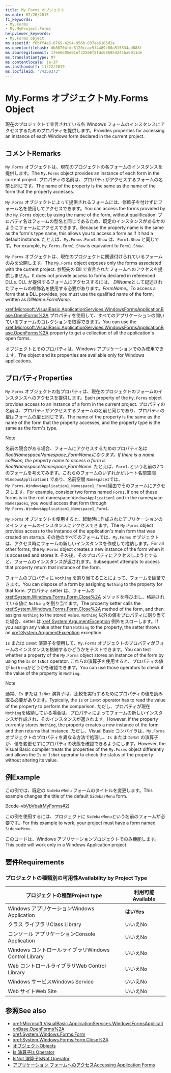 ```yaml
---
title: My.Forms オブジェクト
ms.date: 07/20/2015
f1_keywords:
- My.Forms
- My.MyProject.Forms
helpviewer_keywords:
- My.Forms object
ms.assetid: f6bff4e6-6769-4294-956b-037aa6106d2a
ms.openlocfilehash: db86704fdc8120ccac5f4489c80a515834ad888f
ms.sourcegitcommit: 17ee6605e01ef32506f8fdc686954244ba6911de
ms.translationtype: MT
ms.contentlocale: ja-JP
ms.lasthandoff: 11/22/2019
ms.locfileid: "74350373"
---
```

# <a name="myforms-object"></a><span data-ttu-id="1f0e8-102">My.Forms オブジェクト</span><span class="sxs-lookup"><span data-stu-id="1f0e8-102">My.Forms Object</span></span>

<span data-ttu-id="1f0e8-103">現在のプロジェクトで宣言されている各 Windows フォームのインスタンスにアクセスするためのプロパティを提供します。</span><span class="sxs-lookup"><span data-stu-id="1f0e8-103">Provides properties for accessing an instance of each Windows form declared in the current project.</span></span>

## <a name="remarks"></a><span data-ttu-id="1f0e8-104">コメント</span><span class="sxs-lookup"><span data-stu-id="1f0e8-104">Remarks</span></span>

<span data-ttu-id="1f0e8-105">`My.Forms` オブジェクトは、現在のプロジェクトの各フォームのインスタンスを提供します。</span><span class="sxs-lookup"><span data-stu-id="1f0e8-105">The `My.Forms` object provides an instance of each form in the current project.</span></span> <span data-ttu-id="1f0e8-106">プロパティの名前は、プロパティがアクセスするフォームの名前と同じです。</span><span class="sxs-lookup"><span data-stu-id="1f0e8-106">The name of the property is the same as the name of the form that the property accesses.</span></span>

<span data-ttu-id="1f0e8-107">`My.Forms` オブジェクトによって提供されるフォームには、修飾子を付けずにフォーム名を使用してアクセスできます。</span><span class="sxs-lookup"><span data-stu-id="1f0e8-107">You can access the forms provided by the `My.Forms` object by using the name of the form, without qualification.</span></span> <span data-ttu-id="1f0e8-108">プロパティ名はフォームの型名と同じであるため、既定のインスタンスがあるかのようにフォームにアクセスできます。</span><span class="sxs-lookup"><span data-stu-id="1f0e8-108">Because the property name is the same as the form's type name, this allows you to access a form as if it had a default instance.</span></span> <span data-ttu-id="1f0e8-109">たとえば、`My.Forms.Form1.Show` は、`Form1.Show` と同じです。</span><span class="sxs-lookup"><span data-stu-id="1f0e8-109">For example, `My.Forms.Form1.Show` is equivalent to `Form1.Show`.</span></span>

<span data-ttu-id="1f0e8-110">`My.Forms` オブジェクトは、現在のプロジェクトに関連付けられているフォームのみを公開します。</span><span class="sxs-lookup"><span data-stu-id="1f0e8-110">The `My.Forms` object exposes only the forms associated with the current project.</span></span> <span data-ttu-id="1f0e8-111">参照先の Dll で宣言されたフォームへのアクセスを提供しません。</span><span class="sxs-lookup"><span data-stu-id="1f0e8-111">It does not provide access to forms declared in referenced DLLs.</span></span> <span data-ttu-id="1f0e8-112">DLL が提供するフォームにアクセスするには、 *DllName*として記述されたフォームの修飾名を使用する必要があります。*FormName*。</span><span class="sxs-lookup"><span data-stu-id="1f0e8-112">To access a form that a DLL provides, you must use the qualified name of the form, written as *DllName*.*FormName*.</span></span>

<span data-ttu-id="1f0e8-113"><xref:Microsoft.VisualBasic.ApplicationServices.WindowsFormsApplicationBase.OpenForms%2A> プロパティを使用して、すべてのアプリケーションの開いているフォームのコレクションを取得できます。</span><span class="sxs-lookup"><span data-stu-id="1f0e8-113">You can use the <xref:Microsoft.VisualBasic.ApplicationServices.WindowsFormsApplicationBase.OpenForms%2A> property to get a collection of all the application's open forms.</span></span>

<span data-ttu-id="1f0e8-114">オブジェクトとそのプロパティは、Windows アプリケーションでのみ使用できます。</span><span class="sxs-lookup"><span data-stu-id="1f0e8-114">The object and its properties are available only for Windows applications.</span></span>

## <a name="properties"></a><span data-ttu-id="1f0e8-115">プロパティ</span><span class="sxs-lookup"><span data-stu-id="1f0e8-115">Properties</span></span>

<span data-ttu-id="1f0e8-116">`My.Forms` オブジェクトの各プロパティは、現在のプロジェクトのフォームのインスタンスへのアクセスを提供します。</span><span class="sxs-lookup"><span data-stu-id="1f0e8-116">Each property of the `My.Forms` object provides access to an instance of a form in the current project.</span></span> <span data-ttu-id="1f0e8-117">プロパティの名前は、プロパティがアクセスするフォームの名前と同じであり、プロパティの型はフォームの型と同じです。</span><span class="sxs-lookup"><span data-stu-id="1f0e8-117">The name of the property is the same as the name of the form that the property accesses, and the property type is the same as the form's type.</span></span>

> [!NOTE]
> <span data-ttu-id="1f0e8-118">名前の競合がある場合、フォームにアクセスするためのプロパティ名は*RootNamespace*_*Namespace*\_*FormName*になります。</span><span class="sxs-lookup"><span data-stu-id="1f0e8-118">If there is a name collision, the property name to access a form is *RootNamespace*_*Namespace*\_*FormName*.</span></span> <span data-ttu-id="1f0e8-119">たとえば、`Form1.`という名前の2つのフォームを考えてみます。これらのフォームのいずれかがルート名前空間 `WindowsApplication1` であり、名前空間 `Namespace1`では、`My.Forms.WindowsApplication1_Namespace1_Form1`経由でそのフォームにアクセスします。</span><span class="sxs-lookup"><span data-stu-id="1f0e8-119">For example, consider two forms named `Form1.`If one of these forms is in the root namespace `WindowsApplication1` and in the namespace `Namespace1`, you would access that form through `My.Forms.WindowsApplication1_Namespace1_Form1`.</span></span>

<span data-ttu-id="1f0e8-120">`My.Forms` オブジェクトを使用すると、起動時に作成されたアプリケーションのメインフォームのインスタンスにアクセスできます。</span><span class="sxs-lookup"><span data-stu-id="1f0e8-120">The `My.Forms` object provides access to the instance of the application's main form that was created on startup.</span></span> <span data-ttu-id="1f0e8-121">その他のすべてのフォームでは、`My.Forms` オブジェクトは、アクセス時にフォームの新しいインスタンスを作成して格納します。</span><span class="sxs-lookup"><span data-stu-id="1f0e8-121">For all other forms, the `My.Forms` object creates a new instance of the form when it is accessed and stores it.</span></span> <span data-ttu-id="1f0e8-122">その後、そのプロパティにアクセスしようとすると、フォームのインスタンスが返されます。</span><span class="sxs-lookup"><span data-stu-id="1f0e8-122">Subsequent attempts to access that property return that instance of the form.</span></span>

<span data-ttu-id="1f0e8-123">フォームのプロパティに `Nothing` を割り当てることによって、フォームを破棄できます。</span><span class="sxs-lookup"><span data-stu-id="1f0e8-123">You can dispose of a form by assigning `Nothing` to the property for that form.</span></span> <span data-ttu-id="1f0e8-124">プロパティ setter は、フォームの <xref:System.Windows.Forms.Form.Close%2A> メソッドを呼び出し、格納されている値に `Nothing` を割り当てます。</span><span class="sxs-lookup"><span data-stu-id="1f0e8-124">The property setter calls the <xref:System.Windows.Forms.Form.Close%2A> method of the form, and then assigns `Nothing` to the stored value.</span></span> <span data-ttu-id="1f0e8-125">`Nothing` 以外の値をプロパティに割り当てた場合、setter は <xref:System.ArgumentException> 例外をスローします。</span><span class="sxs-lookup"><span data-stu-id="1f0e8-125">If you assign any value other than `Nothing` to the property, the setter throws an <xref:System.ArgumentException> exception.</span></span>

<span data-ttu-id="1f0e8-126">`Is` または `IsNot` 演算子を使用して、`My.Forms` オブジェクトのプロパティがフォームのインスタンスを格納するかどうかをテストできます。</span><span class="sxs-lookup"><span data-stu-id="1f0e8-126">You can test whether a property of the `My.Forms` object stores an instance of the form by using the `Is` or `IsNot` operator.</span></span> <span data-ttu-id="1f0e8-127">これらの演算子を使用すると、プロパティの値が `Nothing`かどうかを確認できます。</span><span class="sxs-lookup"><span data-stu-id="1f0e8-127">You can use those operators to check if the value of the property is `Nothing`.</span></span>

> [!NOTE]
> <span data-ttu-id="1f0e8-128">通常、`Is` または `IsNot` 演算子は、比較を実行するためにプロパティの値を読み取る必要があります。</span><span class="sxs-lookup"><span data-stu-id="1f0e8-128">Typically, the `Is` or `IsNot` operator has to read the value of the property to perform the comparison.</span></span> <span data-ttu-id="1f0e8-129">ただし、プロパティが現在 `Nothing`を格納している場合は、プロパティによってフォームの新しいインスタンスが作成され、そのインスタンスが返されます。</span><span class="sxs-lookup"><span data-stu-id="1f0e8-129">However, if the property currently stores `Nothing`, the property creates a new instance of the form and then returns that instance.</span></span> <span data-ttu-id="1f0e8-130">ただし、Visual Basic コンパイラは、`My.Forms` オブジェクトのプロパティを異なる方法で処理し、`Is` または `IsNot` の演算子が、値を変更せずにプロパティの状態を確認できるようにします。</span><span class="sxs-lookup"><span data-stu-id="1f0e8-130">However, the Visual Basic compiler treats the properties of the `My.Forms` object differently and allows the `Is` or `IsNot` operator to check the status of the property without altering its value.</span></span>

## <a name="example"></a><span data-ttu-id="1f0e8-131">例</span><span class="sxs-lookup"><span data-stu-id="1f0e8-131">Example</span></span>

<span data-ttu-id="1f0e8-132">この例では、既定の `SidebarMenu` フォームのタイトルを変更します。</span><span class="sxs-lookup"><span data-stu-id="1f0e8-132">This example changes the title of the default `SidebarMenu` form.</span></span>

[!code-vb[VbVbalrMyForms#2](~/samples/snippets/visualbasic/VS_Snippets_VBCSharp/VbVbalrMyForms/VB/Class1.vb#2)]

<span data-ttu-id="1f0e8-133">この例を使用するには、プロジェクトに `SidebarMenu`という名前のフォームが必要です。</span><span class="sxs-lookup"><span data-stu-id="1f0e8-133">For this example to work, your project must have a form named `SidebarMenu`.</span></span>

<span data-ttu-id="1f0e8-134">このコードは、Windows アプリケーションプロジェクトでのみ機能します。</span><span class="sxs-lookup"><span data-stu-id="1f0e8-134">This code will work only in a Windows Application project.</span></span>

## <a name="requirements"></a><span data-ttu-id="1f0e8-135">要件</span><span class="sxs-lookup"><span data-stu-id="1f0e8-135">Requirements</span></span>

### <a name="availability-by-project-type"></a><span data-ttu-id="1f0e8-136">プロジェクトの種類別の可用性</span><span class="sxs-lookup"><span data-stu-id="1f0e8-136">Availability by Project Type</span></span>

|<span data-ttu-id="1f0e8-137">プロジェクトの種類</span><span class="sxs-lookup"><span data-stu-id="1f0e8-137">Project type</span></span>|<span data-ttu-id="1f0e8-138">利用可能</span><span class="sxs-lookup"><span data-stu-id="1f0e8-138">Available</span></span>|
|---|---|
|<span data-ttu-id="1f0e8-139">Windows アプリケーション</span><span class="sxs-lookup"><span data-stu-id="1f0e8-139">Windows Application</span></span>|<span data-ttu-id="1f0e8-140">**はい**</span><span class="sxs-lookup"><span data-stu-id="1f0e8-140">**Yes**</span></span>|
|<span data-ttu-id="1f0e8-141">クラス ライブラリ</span><span class="sxs-lookup"><span data-stu-id="1f0e8-141">Class Library</span></span>|<span data-ttu-id="1f0e8-142">いいえ</span><span class="sxs-lookup"><span data-stu-id="1f0e8-142">No</span></span>|
|<span data-ttu-id="1f0e8-143">コンソール アプリケーション</span><span class="sxs-lookup"><span data-stu-id="1f0e8-143">Console Application</span></span>|<span data-ttu-id="1f0e8-144">いいえ</span><span class="sxs-lookup"><span data-stu-id="1f0e8-144">No</span></span>|
|<span data-ttu-id="1f0e8-145">Windows コントロールライブラリ</span><span class="sxs-lookup"><span data-stu-id="1f0e8-145">Windows Control Library</span></span>|<span data-ttu-id="1f0e8-146">いいえ</span><span class="sxs-lookup"><span data-stu-id="1f0e8-146">No</span></span>|
|<span data-ttu-id="1f0e8-147">Web コントロールライブラリ</span><span class="sxs-lookup"><span data-stu-id="1f0e8-147">Web Control Library</span></span>|<span data-ttu-id="1f0e8-148">いいえ</span><span class="sxs-lookup"><span data-stu-id="1f0e8-148">No</span></span>|
|<span data-ttu-id="1f0e8-149">Windows サービス</span><span class="sxs-lookup"><span data-stu-id="1f0e8-149">Windows Service</span></span>|<span data-ttu-id="1f0e8-150">いいえ</span><span class="sxs-lookup"><span data-stu-id="1f0e8-150">No</span></span>|
|<span data-ttu-id="1f0e8-151">Web サイト</span><span class="sxs-lookup"><span data-stu-id="1f0e8-151">Web Site</span></span>|<span data-ttu-id="1f0e8-152">いいえ</span><span class="sxs-lookup"><span data-stu-id="1f0e8-152">No</span></span>|

## <a name="see-also"></a><span data-ttu-id="1f0e8-153">参照</span><span class="sxs-lookup"><span data-stu-id="1f0e8-153">See also</span></span>

- <xref:Microsoft.VisualBasic.ApplicationServices.WindowsFormsApplicationBase.OpenForms%2A>
- <xref:System.Windows.Forms.Form>
- <xref:System.Windows.Forms.Form.Close%2A>
- [<span data-ttu-id="1f0e8-154">オブジェクト</span><span class="sxs-lookup"><span data-stu-id="1f0e8-154">Objects</span></span>](../../../visual-basic/language-reference/objects/index.md)
- [<span data-ttu-id="1f0e8-155">Is 演算子</span><span class="sxs-lookup"><span data-stu-id="1f0e8-155">Is Operator</span></span>](../../../visual-basic/language-reference/operators/is-operator.md)
- [<span data-ttu-id="1f0e8-156">IsNot 演算子</span><span class="sxs-lookup"><span data-stu-id="1f0e8-156">IsNot Operator</span></span>](../../../visual-basic/language-reference/operators/isnot-operator.md)
- [<span data-ttu-id="1f0e8-157">アプリケーション フォームへのアクセス</span><span class="sxs-lookup"><span data-stu-id="1f0e8-157">Accessing Application Forms</span></span>](../../../visual-basic/developing-apps/programming/accessing-application-forms.md)
